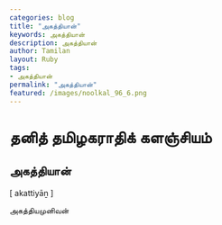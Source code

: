 ```yaml
---  
categories: blog  
title: "அகத்தியான்"
keywords: அகத்தியான்  
description: அகத்தியான்
author: Tamilan  
layout: Ruby  
tags:     
- அகத்தியான்
permalink: "அகத்தியான்"  
featured: /images/noolkal_96_6.png  
--- 
```

# தனித் தமிழகராதிக் களஞ்சியம்
## அகத்தியான்

[ akattiyāṉ ]  
  
அகத்தியமுனிவன்